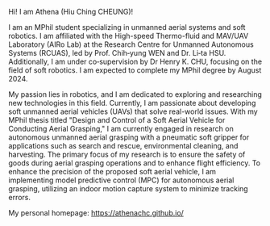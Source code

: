 Hi! I am Athena (Hiu Ching CHEUNG)!

I am an MPhil student specializing in unmanned aerial systems and soft robotics. I am affiliated with the High-speed Thermo-fluid and MAV/UAV Laboratory (AIRo Lab) at the Research Centre for Unmanned Autonomous Systems (RCUAS), led by Prof. Chih‐yung WEN and Dr. Li‐ta HSU. Additionally, I am under co‐supervision by Dr Henry K. CHU, focusing on the field of soft robotics. I am expected to complete my MPhil degree by August 2024.

My passion lies in robotics, and I am dedicated to exploring and researching new technologies in this field. Currently, I am passionate about developing soft unmanned aerial vehicles (UAVs) that solve real-world issues. With my MPhil thesis titled "Design and Control of a Soft Aerial Vehicle for Conducting Aerial Grasping," I am currently engaged in research on autonomous unmanned aerial grasping with a pneumatic soft gripper for applications such as search and rescue, environmental cleaning, and harvesting. The primary focus of my research is to ensure the safety of goods during aerial grasping operations and to enhance flight efficiency. To enhance the precision of the proposed soft aerial vehicle, I am implementing model predictive control (MPC) for autonomous aerial grasping, utilizing an indoor motion capture system to minimize tracking errors.

My personal homepage: https://athenachc.github.io/
